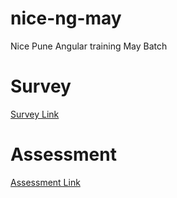 # nice-ng-may
Nice Pune Angular training May Batch


# Survey
<a href="https://nice-feedback.vinsys.com/Indiafeedback.html?batch_id%3D168">Survey Link</a>

# Assessment
<a href="https://exams.vinsys.com/usertest.do?testurl=POSTTEST_Angular14-Dt_15to18May2023-NICE">Assessment Link</a>
